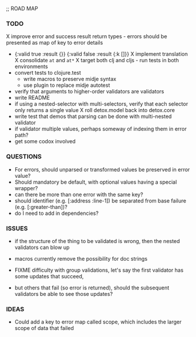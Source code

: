 ;; ROAD MAP

### TODO
 X improve error and success result return types - errors should be presented as map of key to error details
   - {:valid true :result {}}  {:valid false :result {:k []}}
 X implement translation
 X consolidate ```at``` and ```at*```
 X target both clj and cljs - run tests in both environments
 - convert tests to clojure.test
    - write macros to preserve midje syntax
    - use plugin to replace midje autotest
 - verify that arguments to higher-order validators are validators
 - write README
 - if using a nested-selector with multi-selectors, verify that each selector only returns a single value
 X roll detox.model back into detox.core
 - write test that demos that parsing can be done with multi-nested validator
 - if validator multiple values, perhaps someway of indexing them in error path?
 - get some codox involved

### QUESTIONS
 - For errors, should unparsed or transformed values be preserved in error value?
 - Should mandatory be default, with optional values having a special wrapper?
 - can there be more than one error with the same key?
 - should identifier (e.g. [:address :line-1]) be separated from base failure (e.g. [:greater-than])?
 - do I need to add in dependencies?

### ISSUES
 - if the structure of the thing to be validated is wrong, then the nested validators can blow up
 - macros currently remove the possibility for doc strings

 - FIXME difficulty with group validations, let's say the first validator has some updates that succeed,
 - but others that fail (so error is returned), should the subsequent validators be able to see those updates?


### IDEAS
 - Could add a key to error map called scope, which includes the larger scope of data that failed